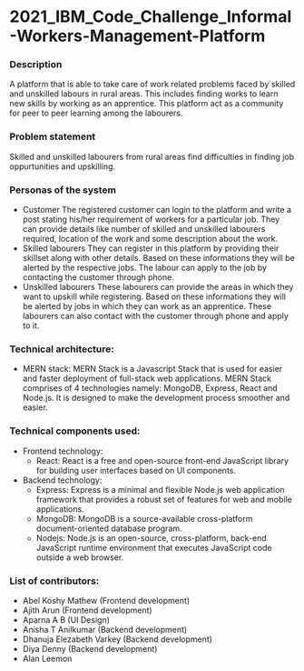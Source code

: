 # 2021_IBM_Code_Challenge_Informal-Workers-Management-Platform
### Description
  A platform that is able to take care of work related problems faced by skilled and unskilled labours in rural areas. This includes finding works to learn new skills by working as an apprentice. This platform act as a community for peer to peer learning among the labourers.
### Problem statement
  Skilled and unskilled labourers from rural areas find difficulties in finding job oppurtunities and upskilling. 
### Personas of the system
- Customer 
  The registered customer can login to the platform and write a post stating his/her requirement of workers for a particular job. They can provide details like number of skilled and unskilled labourers required, location of the work and some description about the work.
- Skilled labourers
  They can register in this platform by providing their skillset along with other details. Based on these informations they will be alerted by the respective jobs. The labour can apply to the job by contacting the customer through phone. 
- Unskilled labourers
  These labourers can provide the areas in which they want to upskill while registering. Based on these informations they will be alerted by jobs in which they can work as an apprentice. These labourers can also contact with the customer through phone and apply to it.
### Technical architecture:
- MERN stack:
  MERN Stack is a Javascript Stack that is used for easier and faster deployment of full-stack web applications. MERN Stack comprises of 4 technologies namely: MongoDB, Express, React and Node.js. It is designed to make the development process smoother and easier.
### Technical components used:
- Frontend technology:
  - React: React is a free and open-source front-end JavaScript library for building user interfaces based on UI components.
- Backend technology:
  - Express: Express is a minimal and flexible Node.js web application framework that provides a robust set of features for web and mobile applications. 
  - MongoDB: MongoDB is a source-available cross-platform document-oriented database program.
  - Nodejs: Node.js is an open-source, cross-platform, back-end JavaScript runtime environment that executes JavaScript code outside a web browser. 
### List of contributors:
- Abel Koshy Mathew   (Frontend development)
- Ajith Arun  (Frontend development)
- Aparna A B  (UI Design)
- Anisha T Anilkumar (Backend development)
- Dhanuja Elezabeth Varkey  (Backend development)
- Diya Denny  (Backend development)
- Alan Leemon

